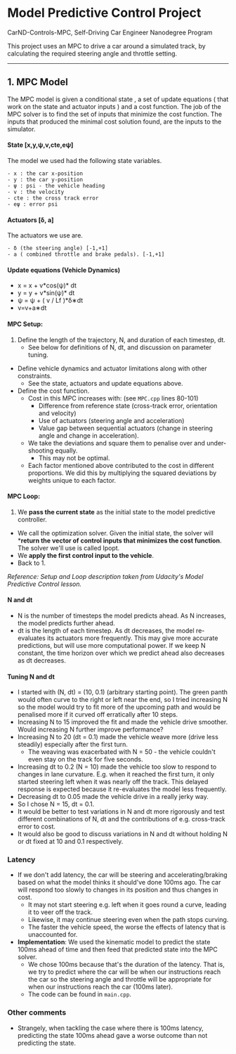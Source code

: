 # Model Predictive Control Project
CarND-Controls-MPC, Self-Driving Car Engineer Nanodegree Program

This project uses an MPC to drive a car around a simulated track, by calculating the required steering angle and throttle setting.

---
## 1. MPC Model

The MPC model is given a conditional state , a set of update equations ( that work on the state and actuator inputs ) and a cost function. The job of the MPC solver is to find the set of inputs that   minimize the cost function. The inputs that produced the minimal cost solution found, are the inputs to the simulator.

#### State [x,y,ψ,v,cte,eψ]

The model we used had the following state variables.

	- x : the car x-position 
	- y : the car y-position
	- ψ : psi - the vehicle heading
	- v : the velocity
	- cte : the cross track error
	- eψ : error psi

#### Actuators [δ, a]

The actuators we use are.

    - δ (the steering angle) [-1,+1]
    - a ( combined throttle and brake pedals). [-1,+1]

#### Update equations (Vehicle Dynamics)

* x = x + v\*cos(ψ)\* dt 
* y = y + v\*sin(ψ)\* dt
* ψ = ψ + ( v / Lf )*δ∗dt
* v=v+a∗dt


#### MPC Setup:
1. Define the length of the trajectory, N, and duration of each timestep, dt.
    * See below for definitions of N, dt, and discussion on parameter tuning.
* Define vehicle dynamics and actuator limitations along with other constraints.
    * See the state, actuators and update equations above.
* Define the cost function.
    * Cost in this MPC increases with: (see `MPC.cpp` lines 80-101)
        * Difference from reference state (cross-track error, orientation and velocity)
        * Use of actuators (steering angle and acceleration)
        * Value gap between sequential actuators (change in steering angle and change in acceleration).
    * We take the deviations and square them to penalise over and under-shooting equally.
        * This may not be optimal.
    * Each factor mentioned above contributed to the cost in different proportions. We did this by multiplying the squared deviations by weights unique to each factor.

#### MPC Loop:
1. We **pass the current state** as the initial state to the model predictive controller.
* We call the optimization solver. Given the initial state, the solver will ***return the vector of control inputs that minimizes the cost function**. The solver we'll use is called Ipopt.
* We **apply the first control input to the vehicle**.
* Back to 1.

*Reference: Setup and Loop description taken from Udacity's Model Predictive Control lesson.*


#### N and dt
* N is the number of timesteps the model predicts ahead. As N increases, the model predicts further ahead.
* dt is the length of each timestep. As dt decreases, the model re-evaluates its actuators more frequently. This may give more accurate predictions, but will use more computational power. If we keep N constant, the time horizon over which we predict ahead also decreases as dt decreases.

#### Tuning N and dt
* I started with (N, dt) = (10, 0.1) (arbitrary starting point). The green panth would often curve to the right or left near the end, so I tried increasing N so the model would try to fit more of the upcoming path and would be penalised more if it curved off erratically after 10 steps.
* Increasing N to 15 improved the fit and made the vehicle drive smoother. Would increasing N further improve performance?
* Increasing N to 20 (dt = 0.1) made the vehicle weave more (drive less steadily) especially after the first turn. 
    * The weaving was exacerbated with N = 50 - the vehicle couldn't even stay on the track for five seconds. 
* Increasing dt to 0.2 (N = 10) made the vehicle too slow to respond to changes in lane curvature. E.g. when it reached the first turn, it only started steering left when it was nearly off the track. This delayed response is expected because it re-evaluates the model less frequently. 
* Decreasing dt to 0.05 made the vehicle drive in a really jerky way.
* So I chose N = 15, dt = 0.1.
* It would be better to test variations in N and dt more rigorously and test different combinations of N, dt and the contributions of e.g. cross-track error to cost. 
* It would also be good to discuss variations in N and dt without holding N or dt fixed at 10 and 0.1 respectively.

### Latency
* If we don't add latency, the car will be steering and accelerating/braking based on what the model thinks it should've done 100ms ago. The car will respond too slowly to changes in its position and thus changes in cost. 
	* It may not start steering e.g. left when it goes round a curve, leading it to veer off the track. 
	* Likewise, it may continue steering even when the path stops curving. 
	* The faster the vehicle speed, the worse the effects of latency that is unaccounted for.
* **Implementation**: We used the kinematic model to predict the state 100ms ahead of time and then feed that predicted state into the MPC solver.
	* We chose 100ms because that's the duration of the latency. That is, we try to predict where the car will be when our instructions reach the car so the steering angle and throttle will be appropriate for when our instructions reach the car (100ms later).
	* The code can be found in `main.cpp`.

### Other comments
* Strangely, when tackling the case where there is 100ms latency, predicting the state 100ms ahead gave a worse outcome than not predicting the state.




